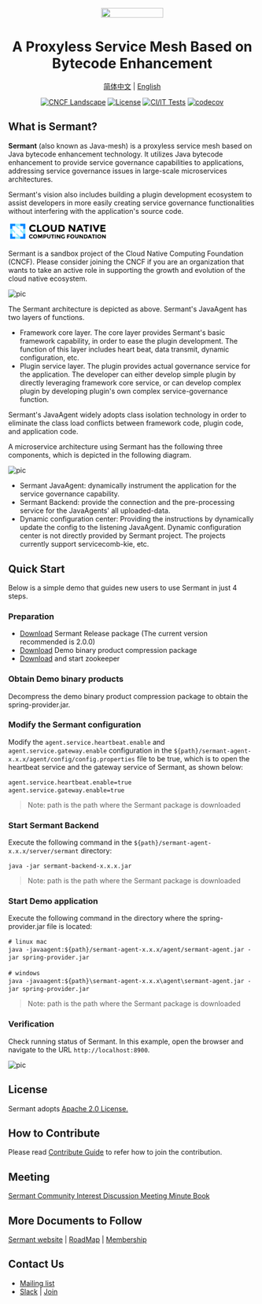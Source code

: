 <div align="center">
<p></p><p></p>
<p>
    <img  src="docs/binary-docs/sermant-logo.png" width="50%" syt height="50%">
</p>
<h1>A Proxyless Service Mesh Based on Bytecode Enhancement</h1>


[简体中文](README-zh.md) | [English](README.md)

[![CNCF Landscape](https://img.shields.io/badge/CNCF%20Landscape-5699C6)](https://landscape.cncf.io/?item=orchestration-management--service-mesh--sermant)
[![License](https://img.shields.io/badge/license-Apache%202-4EB1BA.svg)](https://www.apache.org/licenses/LICENSE-2.0.html)
[![CI/IT Tests](https://github.com/sermant-io/Sermant/workflows/CI/badge.svg?branch=develop)](https://github.com/sermant-io/Sermant/actions?query=workflow:CI:push%20branch:develop)
[![codecov](https://codecov.io/gh/sermant-io/Sermant/develop/graph/badge.svg)](https://codecov.io/gh/sermant-io/Sermant)
</div>

## What is Sermant?

**Sermant** (also known as Java-mesh) is a proxyless service mesh based on Java bytecode enhancement technology. It utilizes Java bytecode enhancement to provide service governance capabilities to applications, addressing service governance issues in large-scale microservices architectures. 

Sermant's vision also includes building a plugin development ecosystem to assist developers in more easily creating service governance functionalities without interfering with the application's source code.

<img src="docs/binary-docs/cncf-color.png" alt="pic" width="40%" />

Sermant is a sandbox project of the Cloud Native Computing Foundation (CNCF). Please consider joining the CNCF if you are an organization that wants to take an active role in supporting the growth and evolution of the cloud native ecosystem.

![pic](docs/binary-docs/sermant-product-arch.png)

The Sermant architecture is depicted as above. Sermant's JavaAgent has two layers of functions.

- Framework core layer. The core layer provides Sermant's basic framework capability, in order to ease the plugin development. The function of this layer includes heart beat, data transmit, dynamic configuration, etc.
- Plugin service layer. The plugin provides actual governance service for the application. The developer can either develop simple plugin by directly leveraging framework core service, or can develop complex plugin by developing plugin's own complex service-governance function.

Sermant's JavaAgent widely adopts class isolation technology in order to eliminate the class load conflicts between framework code, plugin code, and application code.

A microservice architecture using Sermant has the following three components, which is depicted in the following diagram.

![pic](docs/binary-docs/sermant-rt-arch.png)

- Sermant JavaAgent: dynamically instrument the application for the service governance capability.
- Sermant Backend: provide the connection and the pre-processing service for the JavaAgents' all uploaded-data.
- Dynamic configuration center: Providing the instructions by dynamically update the config to the listening JavaAgent. Dynamic configuration center is not directly provided by Sermant project. The projects currently support servicecomb-kie, etc.


## Quick Start

Below is a simple demo that guides new users to use Sermant in just 4 steps.

### Preparation

- [Download](https://github.com/sermant-io/Sermant/releases/download/v2.0.0/sermant-2.0.0.tar.gz) Sermant Release package (The current version recommended is 2.0.0)
- [Download](https://github.com/sermant-io/Sermant-examples/releases/download/v2.0.0/sermant-examples-flowcontrol-demo-2.0.0.tar.gz) Demo binary product compression package
- [Download](https://zookeeper.apache.org/releases#download) and start zookeeper

### Obtain Demo binary products

Decompress the demo binary product compression package to obtain the spring-provider.jar.

### Modify the Sermant configuration

Modify the `agent.service.heartbeat.enable` and `agent.service.gateway.enable` configuration in the `${path}/sermant-agent-x.x.x/agent/config/config.properties` file to be true, which is to open the heartbeat service and the gateway service of Sermant, as shown below:

```properties
agent.service.heartbeat.enable=true
agent.service.gateway.enable=true
```
> Note: path is the path where the Sermant package is downloaded

### Start Sermant Backend

Execute the following command in the `${path}/sermant-agent-x.x.x/server/sermant` directory:

```shell
java -jar sermant-backend-x.x.x.jar
```

> Note: path is the path where the Sermant package is downloaded

### Start Demo application

Execute the following command in the directory where the spring-provider.jar file is located:

```shell
# linux mac
java -javaagent:${path}/sermant-agent-x.x.x/agent/sermant-agent.jar -jar spring-provider.jar

# windows
java -javaagent:${path}\sermant-agent-x.x.x\agent\sermant-agent.jar -jar spring-provider.jar
```

> Note: path is the path where the Sermant package is downloaded

### Verification

Check running status of Sermant. In this example, open the browser and navigate to the URL `http://localhost:8900`.

![pic](docs/binary-docs/backend_sermant_info_en.png)

## License

Sermant adopts [Apache 2.0 License.](/LICENSE)

## How to Contribute

Please read  [Contribute Guide](CONTRIBUTING.md) to refer how to join the contribution.

## Meeting
[Sermant Community Interest Discussion Meeting Minute Book](https://docs.google.com/document/d/11Ln1MzOil0JjkM8SEeaJPukumIFyM_eG_u9WMQyke4c/edit)

## More Documents to Follow

[Sermant website](https://sermant.io) | [RoadMap](RoadMap.md) | [Membership](community-membership.md)

## Contact Us

* [Mailing list](https://groups.google.com/forum/#!forum/sermant)
* [Slack](https://cloud-native.slack.com/archives/C06VDFQUA7N) | [Join](https://slack.cncf.io/)
